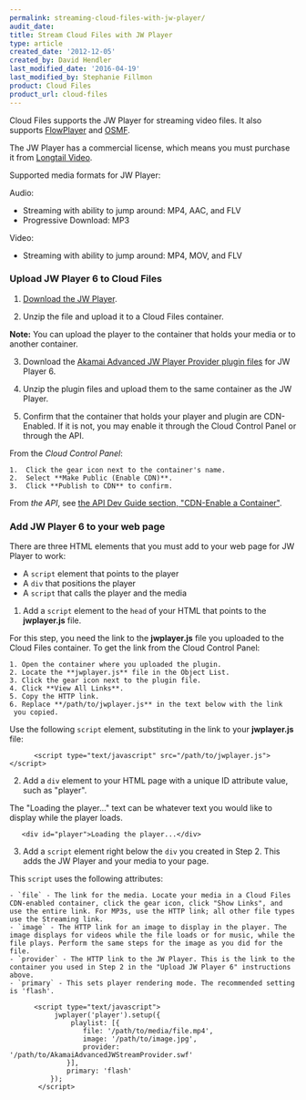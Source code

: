 ```yaml
---
permalink: streaming-cloud-files-with-jw-player/
audit_date:
title: Stream Cloud Files with JW Player
type: article
created_date: '2012-12-05'
created_by: David Hendler
last_modified_date: '2016-04-19'
last_modified_by: Stephanie Fillmon
product: Cloud Files
product_url: cloud-files
---
```


Cloud Files supports the JW Player for streaming video files. It also supports
[FlowPlayer](/how-to/cloud-files-streaming-with-flowplayer-plugins)
and [OSMF](/how-to/cloud-files-streaming-with-osmf-plugins).

The JW Player has a commercial license, which means you must purchase it
from [Longtail Video](http://www.longtailvideo.com/order).

Supported media formats for JW Player:

Audio:

- Streaming with ability to jump around: MP4, AAC, and FLV
- Progressive Download: MP3

Video:

- Streaming with ability to jump around: MP4, MOV, and FLV

### Upload JW Player 6 to Cloud Files

1. [Download the JW Player](http://www.longtailvideo.com/jw-player/).

2. Unzip the file and upload it to a Cloud Files container.

  **Note:** You can upload the player to the container that holds your media or to another container.

3. Download the [Akamai Advanced JW Player Provider plugin files](http://mediapm.edgesuite.net/jw/) for JW Player 6.

4. Unzip the plugin files and upload them to the same container as the
JW Player.

5. Confirm that the container that holds your player and plugin are
CDN-Enabled. If it is not, you may enable it through the Cloud Control
Panel or through the API.

  From the *Cloud Control Panel*:

    1.  Click the gear icon next to the container's name.
    2.  Select **Make Public (Enable CDN)**.
    3.  Click **Publish to CDN** to confirm.

  From *the API*, see [the API Dev Guide section, "CDN-Enable a Container"](https://developer.rackspace.com/docs/cloud-files/v1/developer-guide/#cdn-enabling-the-container-and-setting-a-ttl).

### Add JW Player 6 to your web page

There are three HTML elements that you must add to your web page for JW Player to work:
  - A `script` element that points to the player
  - A `div` that positions the player
  - A `script` that calls the player and the media

1. Add a `script` element to the `head` of your HTML that points to the **jwplayer.js** file.

  For this step, you need the link to the **jwplayer.js** file you uploaded to the Cloud Files container. To get the link from the Cloud Control Panel:

    1. Open the container where you uploaded the plugin.
    2. Locate the **jwplayer.js** file in the Object List.
    3. Click the gear icon next to the plugin file.
    4. Click **View All Links**.
    5. Copy the HTTP link.
    6. Replace **/path/to/jwplayer.js** in the text below with the link
     you copied.

  Use the following `script` element, substituting in the link to your **jwplayer.js** file:

          <script type="text/javascript" src="/path/to/jwplayer.js"></script>

2. Add a `div` element to your HTML page with a unique ID attribute value,
such as "player".

  The "Loading the player..." text can be whatever text you would like to display while the player loads.

       <div id="player">Loading the player...</div>

3. Add a `script` element right below the `div` you created in Step 2. This
adds the JW Player and your media to your page.

  This `script` uses the following attributes:

    - `file` - The link for the media. Locate your media in a Cloud Files CDN-enabled container, click the gear icon, click "Show Links", and use the entire link. For MP3s, use the HTTP link; all other file types use the Streaming link.
    - `image` - The HTTP link for an image to display in the player. The image displays for videos while the file loads or for music, while the file plays. Perform the same steps for the image as you did for the file.
    - `provider` - The HTTP link to the JW Player. This is the link to the container you used in Step 2 in the "Upload JW Player 6" instructions above.
    - `primary` - This sets player rendering mode. The recommended setting is 'flash'.

          <script type="text/javascript">
               jwplayer('player').setup({
                   playlist: [{
                      file: '/path/to/media/file.mp4',
                      image: '/path/to/image.jpg',
                      provider: '/path/to/AkamaiAdvancedJWStreamProvider.swf'
                  }],
                  primary: 'flash'
              });
           </script>
